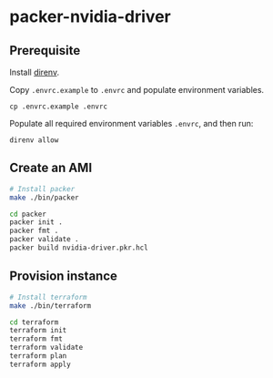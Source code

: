 # packer-nvidia-driver

## Prerequisite

Install [direnv](https://direnv.net/).

Copy `.envrc.example` to `.envrc` and populate environment variables.

```
cp .envrc.example .envrc
```

Populate all required environment variables `.envrc`, and then run:

```
direnv allow
```

## Create an AMI

```bash
# Install packer
make ./bin/packer

cd packer
packer init .
packer fmt .
packer validate .
packer build nvidia-driver.pkr.hcl
```

## Provision instance

```bash
# Install terraform
make ./bin/terraform

cd terraform
terraform init
terraform fmt
terraform validate
terraform plan
terraform apply
```
